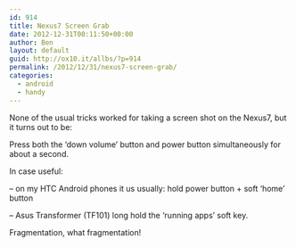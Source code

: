 ```yaml
---
id: 914
title: Nexus7 Screen Grab
date: 2012-12-31T00:11:50+00:00
author: Ben
layout: default
guid: http://ox10.it/allbs/?p=914
permalink: /2012/12/31/nexus7-screen-grab/
categories:
  - android
  - handy
---
```

None of the usual tricks worked for taking a screen shot on the Nexus7, but it turns out to be:

Press both the &#8216;down volume&#8217; button and power button simultaneously for about a second.

In case useful:
  
&#8211; on my HTC Android phones it us usually: hold power button + soft &#8216;home&#8217; button
  
&#8211; Asus Transformer (TF101) long hold the &#8216;running apps&#8217; soft key.

Fragmentation, what fragmentation!